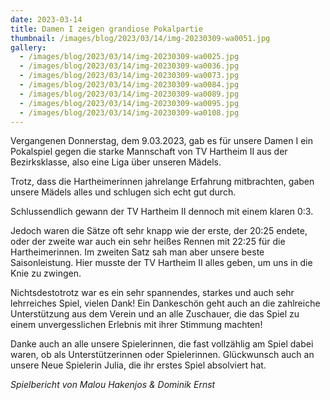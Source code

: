 ```yaml
---
date: 2023-03-14
title: Damen I zeigen grandiose Pokalpartie
thumbnail: /images/blog/2023/03/14/img-20230309-wa0051.jpg
gallery:
  - /images/blog/2023/03/14/img-20230309-wa0025.jpg
  - /images/blog/2023/03/14/img-20230309-wa0036.jpg
  - /images/blog/2023/03/14/img-20230309-wa0073.jpg
  - /images/blog/2023/03/14/img-20230309-wa0084.jpg
  - /images/blog/2023/03/14/img-20230309-wa0089.jpg
  - /images/blog/2023/03/14/img-20230309-wa0095.jpg
  - /images/blog/2023/03/14/img-20230309-wa0108.jpg
---
```


Vergangenen Donnerstag, dem 9.03.2023, gab es für unsere Damen I ein Pokalspiel gegen die starke Mannschaft von TV Hartheim II aus der Bezirksklasse, also eine Liga über unseren Mädels.

Trotz, dass die Hartheimerinnen jahrelange Erfahrung mitbrachten, gaben unsere Mädels alles und schlugen sich echt gut durch.

Schlussendlich gewann der TV Hartheim II dennoch mit einem klaren 0:3.

Jedoch waren die Sätze oft sehr knapp wie der erste, der 20:25 endete, oder der zweite war auch ein sehr heißes Rennen mit 22:25 für die Hartheimerinnen. Im zweiten Satz sah man aber unsere beste Saisonleistung. Hier musste der TV Hartheim II alles geben, um uns in die Knie zu zwingen.

Nichtsdestotrotz war es ein sehr spannendes, starkes und auch sehr lehrreiches Spiel, vielen Dank! Ein Dankeschön geht auch an die zahlreiche Unterstützung aus dem Verein und an alle Zuschauer, die das Spiel zu einem unvergesslichen Erlebnis mit ihrer Stimmung machten!

Danke auch an alle unsere Spielerinnen, die fast vollzählig am Spiel dabei waren, ob als Unterstützerinnen oder Spielerinnen. Glückwunsch auch an unsere Neue Spielerin Julia, die ihr erstes Spiel absolviert hat.

_Spielbericht von Malou Hakenjos & Dominik Ernst_
